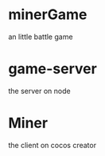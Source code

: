 # minerGame
an little battle game

# game-server
the server on node

# Miner
the client on cocos creator
